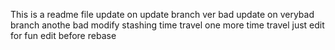 This is a readme file
update on update branch
ver bad update on verybad branch
anothe bad
modify stashing
time travel
one more time travel
just edit for fun
edit before rebase